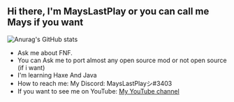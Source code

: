 ## Hi there, I'm MaysLastPlay or you can call me Mays if you want

![Anurag's GitHub stats](https://github-readme-stats.vercel.app/api?username=MaysLastPlayGithub&show_icons=true&theme=minimal)

- Ask me about FNF.
- You can Ask me to port almost any open source mod or not open source (if i want)
- I'm learning Haxe And Java
- How to reach me: My Discord: MaysLastPlayシ#3403 
- If you want to see me on YouTube: [My YouTube channel](https://youtube.com/c/MaysLastPlay0)

